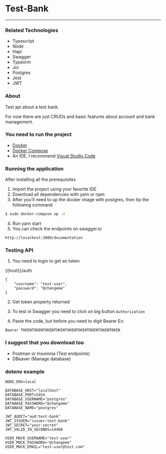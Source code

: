# Test-Bank

---

### Related Technologies

- Typescript
- Node
- Hapi
- Swagger
- Typeorm
- Joi
- Postgres
- Jest
- JWT

### About

Test api about a test bank.

For now there are just CRUDs and basic features about account and bank management.

### You need to run the project

- [Docker](https://docs.docker.com/install/linux/docker-ce/ubuntu/)
- [Docker Compose](https://linuxize.com/post/how-to-install-and-use-docker-compose-on-ubuntu-18-04/)
- An IDE, I recommend [Visual Studio Code](https://code.visualstudio.com/)

### Running the application

After installing all the prerequisites

1. Import the project using your favorite IDE
2. Download all dependencies with yarn or npm
3. After you'll need to up the docker image with postgres, then tip the following command

```sh
$ sudo docker-compose up -d
```

4. Run yarn start
5. You can check the endpoints on swagger.io

```
http://localhost:3000/documentation
```

### Testing API

1. You need to login to get an token

{{host}}/auth

```
{
    "username": "test-user",
    "password": "@changeme"
}
```

2. Get token property returned

3. To test in Swagger you need to click on big button `Authorization`
4. Paste the code, but before you need to digit Bearer
   Ex:

`Bearer TOKENTOKENTOKENTOKENTOKENTOKENTOKENTOKENTOKEN`

### I suggest that you download too

- Postman or Insomnia (Test endpoints)
- DBeaver (Manage database)

### dotenv example

```
NODE_ENV=local

DATABASE_HOST="localhost"
DATABASE_PORT=5454
DATABASE_USERNAME="postgres"
DATABASE_PASSWORD="@changeme"
DATABASE_NAME="postgres"

JWT_AUDIT="aud:test-bank"
JWT_ISSUER="issuer:test-bank"
JWT_SECRET="your-secret"
JWT_VALID_IN_SECONDS=14400

USER_MOCK_USERNAME="test-user"
USER_MOCK_PASSWORD="@changeme"
USER_MOCK_EMAIL="test-user@test.com"
```
